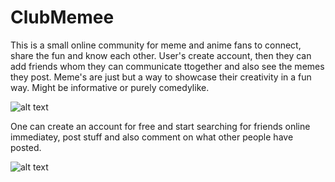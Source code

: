 # ClubMemee

This is a small online community for meme and anime fans to connect, share the fun and know each other.
User's create account, then they can add friends whom they can communicate ttogether and also see the memes they post.
Meme's are just but a way to showcase their creativity in a fun way.
Might be informative or purely comedylike.


![alt text](https://github.com/jbirech/DreamBook/blob/master/git_pic/1.png)

One can create an account for free and start searching for friends online immediatey, post stuff and also comment on what other people have posted.

![alt text](https://github.com/jbirech/DreamBook/blob/master/git_pic/2.png)
